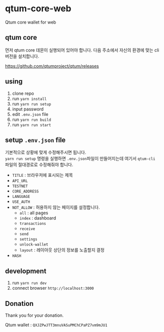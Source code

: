 # qtum-core-web
Qtum core wallet for web


## qtum core

먼저 qtum core 데몬이 실행되어 있어야 합니다. 다음 주소에서 자신의 환경에 맞는 cli 버전을 설치합니다.

https://github.com/qtumproject/qtum/releases


## using

1. clone repo
1. run `yarn install`
1. run `yarn run setup`
1. input password
1. edit `.env.json` file
1. run `yarn run build`
1. run `yarn run start`


## setup `.env.json` file

기본적으로 상황에 맞게 수정해주시면 됩니다.  
`yarn run setup` 명령을 실행하면 `.env.json`파일이 만들어지는데 여기서 `qtum-cli` 파일의 절대경로로 수정해줘야 합니다.

- `TITLE` : 브라우저에 표시되는 제목
- `API_URL`
- `TESTNET`
- `CORE_ADDRESS`
- `LANGUAGE`
- `USE_AUTH`
- `NOT_ALLOW` : 허용하지 않는 페이지를 설정합니다.
  - `all` : all pages
  - `index` : dashboard
  - `transactions`
  - `receive`
  - `send`
  - `settings`
  - `unlock-wallet`
  - `layout` : 레이아웃 상단의 정보를 노출할지 결정
- `HASH`


## development

1. run `yarn run dev`
1. connect browser `http://localhost:3000`


## Donation

Thank you for your donation.

Qtum wallet : `QXJZPwJTT3mnuVASuPMChCPaPZ7vm9mJU1`
